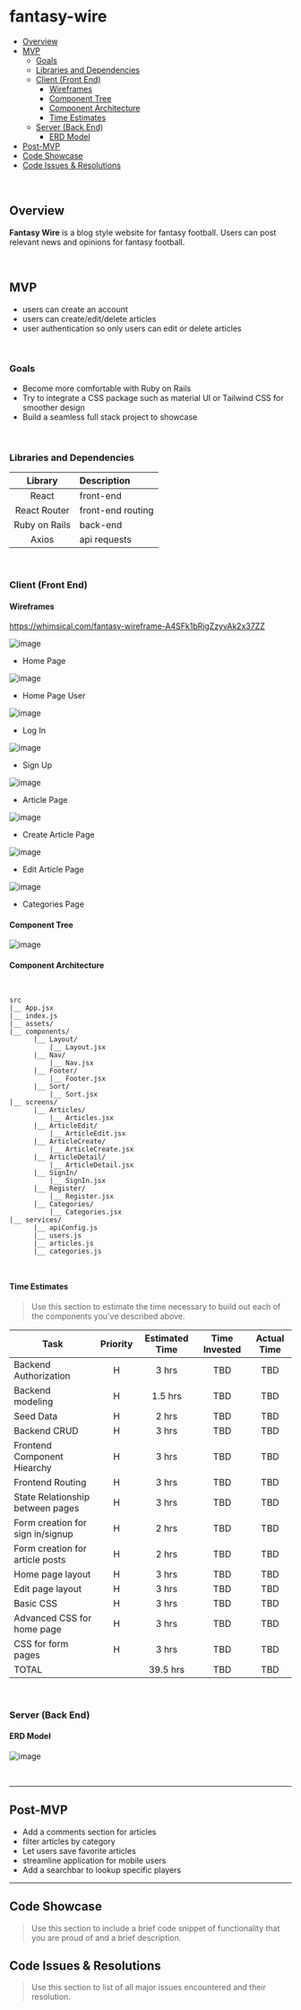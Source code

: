 # fantasy-wire
- [Overview](#overview)
- [MVP](#mvp)
  - [Goals](#goals)
  - [Libraries and Dependencies](#libraries-and-dependencies)
  - [Client (Front End)](#client-front-end)
    - [Wireframes](#wireframes)
    - [Component Tree](#component-tree)
    - [Component Architecture](#component-architecture)
    - [Time Estimates](#time-estimates)
  - [Server (Back End)](#server-back-end)
    - [ERD Model](#erd-model)
- [Post-MVP](#post-mvp)
- [Code Showcase](#code-showcase)
- [Code Issues & Resolutions](#code-issues--resolutions)

<br>

## Overview

**Fantasy Wire** is a blog style website for fantasy football. Users can post relevant news and opinions for fantasy football. 

<br>

## MVP

- users can create an account
- users can create/edit/delete articles
- user authentication so only users can edit or delete articles



<br>

### Goals

- Become more comfortable with Ruby on Rails
- Try to integrate a CSS package such as material UI or Tailwind CSS for smoother design
- Build a seamless full stack project to showcase


<br>

### Libraries and Dependencies



|     Library      | Description                                |
| :--------------: | :----------------------------------------- |
|      React       | front-end |
|   React Router   | front-end routing |
| Ruby on Rails | back-end |
|     Axios      | api requests |


<br>

### Client (Front End)

#### Wireframes

https://whimsical.com/fantasy-wireframe-A4SFk1bRjgZzyvAk2x37ZZ

![image](https://imgur.com/8xBpFio.png)

- Home Page

![image](https://imgur.com/s92GxJW.png)

- Home Page User

![image](https://imgur.com/lbCd5yJ.png)

- Log In

![image](https://imgur.com/F1JcbXt.png)

- Sign Up

![image](https://imgur.com/OgYF57s.png)

- Article Page

![image](https://imgur.com/6qrU0g3.png)

- Create Article Page

![image](https://imgur.com/4N7sdhO.png)

- Edit Article Page

![image](https://imgur.com/lB25EDf.png)

- Categories Page

#### Component Tree

![image](https://imgur.com/mrRmjhn.png)

#### Component Architecture


``` structure


src
|__ App.jsx
|__ index.js
|__ assets/
|__ components/
      |__ Layout/
          |__ Layout.jsx
      |__ Nav/
          |__ Nav.jsx
      |__ Footer/
          |__ Footer.jsx
      |__ Sort/
          |__ Sort.jsx
|__ screens/
      |__ Articles/
          |__ Articles.jsx
      |__ ArticleEdit/
          |__ ArticleEdit.jsx
      |__ ArticleCreate/
          |__ ArticleCreate.jsx
      |__ ArticleDetail/
          |__ ArticleDetail.jsx
      |__ SignIn/
          |__ SignIn.jsx
      |__ Register/
          |__ Register.jsx
      |__ Categories/
          |__ Categories.jsx    
|__ services/
      |__ apiConfig.js
      |__ users.js
      |__ articles.js
      |__ categories.js



```

#### Time Estimates

> Use this section to estimate the time necessary to build out each of the components you've described above.

| Task                | Priority | Estimated Time | Time Invested | Actual Time |
| ------------------- | :------: | :------------: | :-----------: | :---------: |
| Backend Authorization |    H     |     3 hrs      |     TBD       |     TBD     |
| Backend modeling |    H     |     1.5 hrs      |     TBD       |     TBD     |
| Seed Data |    H     |     2 hrs      |     TBD       |     TBD     |
| Backend CRUD |    H     |     3 hrs      |     TBD       |     TBD     |
| Frontend Component Hiearchy |    H     |     3 hrs      |     TBD       |     TBD     |
| Frontend Routing |    H     |     3 hrs      |     TBD       |     TBD     |
| State Relationship between pages |    H     |     3 hrs      |     TBD       |     TBD     |
| Form creation for sign in/signup |    H     |     2 hrs      |     TBD       |     TBD     |
| Form creation for article posts |    H     |     2 hrs      |     TBD       |     TBD     |
| Home page layout |    H     |     3 hrs      |     TBD       |     TBD     |
| Edit page layout |    H     |     3 hrs      |     TBD       |     TBD     |
| Basic CSS |    H     |     3 hrs      |     TBD       |     TBD     |
| Advanced CSS for home page |    H     |     3 hrs      |     TBD       |     TBD     |
| CSS for form pages |    H     |     3 hrs      |     TBD       |     TBD     |
| TOTAL               |          |     39.5 hrs     |     TBD       |     TBD     |



<br>

### Server (Back End)

#### ERD Model

![image](https://imgur.com/mNOeAlx.png)

<br>

***

## Post-MVP

- Add a comments section for articles
- filter articles by category
- Let users save favorite articles
- streamline application for mobile users
- Add a searchbar to lookup specific players

***

## Code Showcase

> Use this section to include a brief code snippet of functionality that you are proud of and a brief description.

## Code Issues & Resolutions

> Use this section to list of all major issues encountered and their resolution.